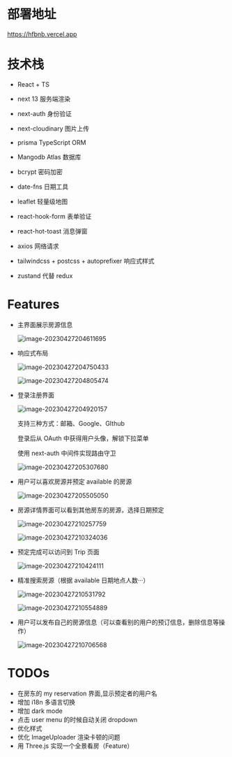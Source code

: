 # 部署地址

https://hfbnb.vercel.app

# 技术栈

- React + TS

- next 13 服务端渲染
- next-auth 身份验证
- next-cloudinary 图片上传
- prisma TypeScript ORM
- Mangodb Atlas 数据库
- bcrypt 密码加密
- date-fns 日期工具
- leaflet 轻量级地图
- react-hook-form 表单验证
- react-hot-toast 消息弹窗
- axios 网络请求
- tailwindcss + postcss + autoprefixer 响应式样式
- zustand 代替 redux



# Features

- 主界面展示房源信息

  ![image-20230427204611695](http://rts0rcjxp.hn-bkt.clouddn.com/image-20230427204611695.png)

- 响应式布局

  ![image-20230427204750433](http://rts0rcjxp.hn-bkt.clouddn.com/image-20230427204750433.png)

  ![image-20230427204805474](http://rts0rcjxp.hn-bkt.clouddn.com/image-20230427204805474.png)

- 登录注册界面

  ![image-20230427204920157](http://rts0rcjxp.hn-bkt.clouddn.com/image-20230427204920157.png)

  支持三种方式：邮箱、Google、GIthub

  登录后从 OAuth 中获得用户头像，解锁下拉菜单

  使用 next-auth 中间件实现路由守卫

  ![image-20230427205307680](http://rts0rcjxp.hn-bkt.clouddn.com/image-20230427205307680.png)

  



- 用户可以喜欢房源并预定 available 的房源

  ![image-20230427205505050](http://rts0rcjxp.hn-bkt.clouddn.com/image-20230427205505050.png)

- 房源详情界面可以看到其他房东的房源，选择日期预定

  ![image-20230427210257759](http://rts0rcjxp.hn-bkt.clouddn.com/image-20230427210257759.png)

  ![image-20230427210324036](http://rts0rcjxp.hn-bkt.clouddn.com/image-20230427210324036.png)

  

- 预定完成可以访问到 Trip 页面

  ![image-20230427210424111](http://rts0rcjxp.hn-bkt.clouddn.com/image-20230427210424111.png)

- 精准搜索房源（根据 available 日期地点人数···）

  ![image-20230427210531792](http://rts0rcjxp.hn-bkt.clouddn.com/image-20230427210531792.png)

  ![image-20230427210554889](http://rts0rcjxp.hn-bkt.clouddn.com/image-20230427210554889.png)

- 用户可以发布自己的房源信息（可以查看别的用户的预订信息，删除信息等操作）

  ![image-20230427210706568](http://rts0rcjxp.hn-bkt.clouddn.com/image-20230427210706568.png)






# TODOs

- 在房东的 my reservation 界面,显示预定者的用户名
- 增加 i18n 多语言切换
- 增加 dark mode
- 点击 user menu 的时候自动关闭 dropdown
- 优化样式
- 优化 ImageUploader 渲染卡顿的问题
- 用 Three.js 实现一个全景看房（Feature）

 
